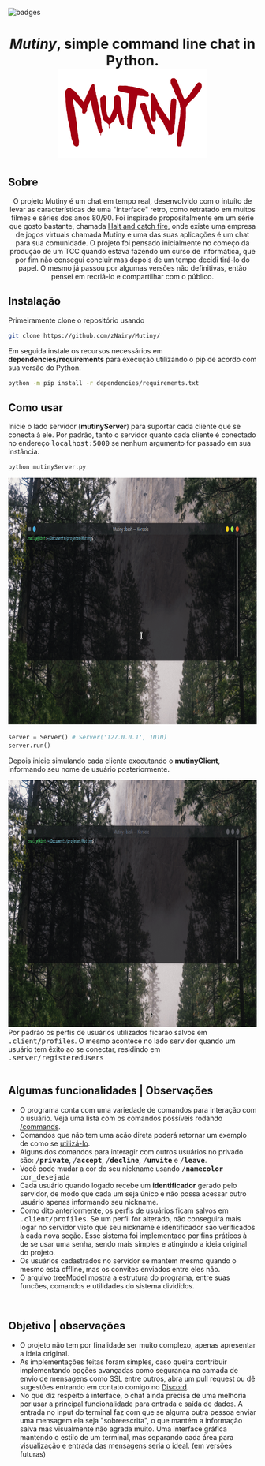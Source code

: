 ![badges](https://img.shields.io/badge/Python-v3.8-red)
<h1 align='center'><i>Mutiny</i>, simple command line chat in Python.<br><img src='./img/MutinyLogo.png' height='180'></h1>

## Sobre
<p align='center'> O projeto Mutiny é um chat em tempo real, desenvolvido com o intuíto de levar as características de uma "interface" retro, como retratado em muitos filmes e séries dos anos 80/90. Foi inspirado propositalmente em um série que gosto bastante, chamada <a target='_blank' href="https://pt.wikipedia.org/wiki/Halt_and_Catch_Fire_(s%C3%A9rie_de_televis%C3%A3o)"> Halt and catch fire</a>, onde existe uma empresa de jogos virtuais chamada Mutiny e uma das suas aplicações é um chat para sua comunidade.
O projeto foi pensado inicialmente no começo da produção de um TCC quando estava fazendo um curso de informática, que por fim não consegui concluir mas depois de um tempo decidi tirá-lo do papel. O mesmo já passou por algumas versões não definitivas, então pensei em recriá-lo e compartilhar com o público.</p>

## Instalação
Primeiramente clone o repositório usando
```bash
git clone https://github.com/zNairy/Mutiny/
```
Em seguida instale os recursos necessários em <b>dependencies/requirements</b> para execução utilizando o pip de acordo com sua versão do Python.
```bash
python -m pip install -r dependencies/requirements.txt
```

## Como usar
Inicie o lado servidor (<b>mutinyServer</b>) para suportar cada cliente que se conecta à ele. Por padrão, tanto o servidor quanto cada cliente é conectado no endereço <tt>localhost:5000</tt> se nenhum argumento for passado em sua instância.
```bash
python mutinyServer.py
```

<img src="./img/runserverdemo.gif" height="500" width="900">

```python
server = Server() # Server('127.0.0.1', 1010)
server.run()
```

Depois inicie simulando cada cliente executando o <b>mutinyClient</b>, informando seu nome de usuário posteriormente.

<img src="./img/runclientdemo.gif" height="500" width="900">
<br>Por padrão os perfis de usuários utilizados ficarão salvos em <tt>.client/profiles</tt>. O mesmo acontece no lado servidor quando um usuário tem êxito ao se conectar, residindo em <tt>.server/registeredUsers</tt><br>

<br>

## Algumas funcionalidades | Observações
- O programa conta com uma variedade de comandos para interação com o usuário. Veja uma lista com os comandos possíveis rodando [/commands](./img/commands.gif).
- Comandos que não tem uma acão direta poderá retornar um exemplo de como se [utilizá-lo](./img/infocommands.gif).
- Alguns dos comandos para interagir com outros usuários no privado são: <tt>/<b>private</b></tt>, <tt>/<b>accept</b></tt>, <tt>/<b>decline</b></tt>, <tt>/<b>unvite</b></tt> e <tt>/<b>leave</b></tt>.
- Você pode mudar a cor do seu nickname usando <tt>/<b>namecolor</b> cor_desejada</tt>
- Cada usuário quando logado recebe um <b>identificador</b> gerado pelo servidor, de modo que cada um seja único e não possa acessar outro usuário apenas informando seu nickname.
- Como dito anteriormente, os perfis de usuários ficam salvos em <tt>.client/profiles</tt>. Se um perfil for alterado, não conseguirá mais logar no servidor visto que seu nickname e identificador são verificados à cada nova seção. Esse sistema foi implementado por fins práticos à de se usar uma senha, sendo mais simples e atingindo a ideia original do projeto.
- Os usuários cadastrados no servidor se mantém mesmo quando o mesmo está offline, mas os convites enviados entre eles não.
- O arquivo [treeModel](./model/treeModel) mostra a estrutura do programa, entre suas funcões, comandos e utilidades do sistema divididos.<br>

<br>

## Objetivo | observações
- O projeto não tem por finalidade ser muito complexo, apenas apresentar a ideia original.
- As implementações feitas foram simples, caso queira contribuir implementando opções avançadas como segurança na camada de envio de mensagens como SSL entre outros, abra um pull request ou dê sugestões entrando em contato comigo no <a target='_blank' href='https://discord.com'>Discord</a>.
- No que diz respeito à interface, o chat ainda precisa de uma melhoria por usar a principal funcionalidade para entrada e saída de dados. A entrada no input do terminal faz com que se alguma outra pessoa enviar uma mensagem ela seja "sobreescrita", o que mantém a informação salva mas visualmente não agrada muito. Uma interface gráfica mantendo o estilo de um terminal, mas separando cada área para visualização e entrada das mensagens seria o ideal. (em versões futuras)
